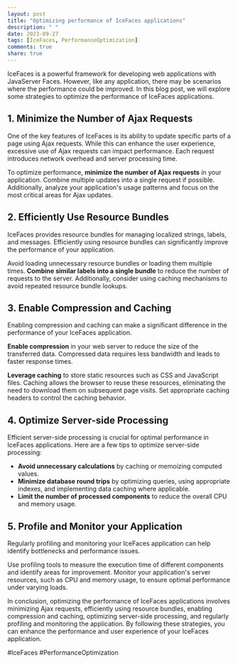 ```yaml
---
layout: post
title: "Optimizing performance of IceFaces applications"
description: " "
date: 2023-09-27
tags: [IceFaces, PerformanceOptimization]
comments: true
share: true
---
```


IceFaces is a powerful framework for developing web applications with JavaServer Faces. However, like any application, there may be scenarios where the performance could be improved. In this blog post, we will explore some strategies to optimize the performance of IceFaces applications.

## 1. Minimize the Number of Ajax Requests

One of the key features of IceFaces is its ability to update specific parts of a page using Ajax requests. While this can enhance the user experience, excessive use of Ajax requests can impact performance. Each request introduces network overhead and server processing time.

To optimize performance, **minimize the number of Ajax requests** in your application. Combine multiple updates into a single request if possible. Additionally, analyze your application's usage patterns and focus on the most critical areas for Ajax updates.

## 2. Efficiently Use Resource Bundles

IceFaces provides resource bundles for managing localized strings, labels, and messages. Efficiently using resource bundles can significantly improve the performance of your application.

Avoid loading unnecessary resource bundles or loading them multiple times. **Combine similar labels into a single bundle** to reduce the number of requests to the server. Additionally, consider using caching mechanisms to avoid repeated resource bundle lookups.

## 3. Enable Compression and Caching

Enabling compression and caching can make a significant difference in the performance of your IceFaces application.

**Enable compression** in your web server to reduce the size of the transferred data. Compressed data requires less bandwidth and leads to faster response times.

**Leverage caching** to store static resources such as CSS and JavaScript files. Caching allows the browser to reuse these resources, eliminating the need to download them on subsequent page visits. Set appropriate caching headers to control the caching behavior.

## 4. Optimize Server-side Processing

Efficient server-side processing is crucial for optimal performance in IceFaces applications. Here are a few tips to optimize server-side processing:

- **Avoid unnecessary calculations** by caching or memoizing computed values.
- **Minimize database round trips** by optimizing queries, using appropriate indexes, and implementing data caching where applicable.
- **Limit the number of processed components** to reduce the overall CPU and memory usage.

## 5. Profile and Monitor your Application

Regularly profiling and monitoring your IceFaces application can help identify bottlenecks and performance issues.

Use profiling tools to measure the execution time of different components and identify areas for improvement. Monitor your application's server resources, such as CPU and memory usage, to ensure optimal performance under varying loads.

In conclusion, optimizing the performance of IceFaces applications involves minimizing Ajax requests, efficiently using resource bundles, enabling compression and caching, optimizing server-side processing, and regularly profiling and monitoring the application. By following these strategies, you can enhance the performance and user experience of your IceFaces application.

#IceFaces #PerformanceOptimization